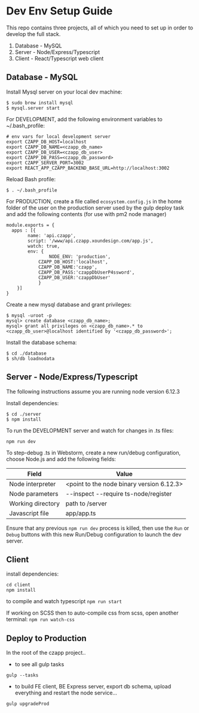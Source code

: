 Dev Env Setup Guide
==============

This repo contains three projects, all of which you need to set up in order to develop the full stack.

1) Database - MySQL
2) Server - Node/Express/Typescript
3) Client - React/Typescript web client


Database - MySQL
----------------

Install Mysql server on your local dev machine:
```
$ sudo brew install mysql
$ mysql.server start
```

For DEVELOPMENT, add the following environment variables to ~/.bash_profile:
```
# env vars for local development server
export CZAPP_DB_HOST=localhost
export CZAPP_DB_NAME=<czapp_db_name>
export CZAPP_DB_USER=<czapp_db_user>
export CZAPP_DB_PASS=<czapp_db_password>
export CZAPP_SERVER_PORT=3002
export REACT_APP_CZAPP_BACKEND_BASE_URL=http://localhost:3002
```

Reload Bash profile:
```
$ . ~/.bash_profile
```

For PRODUCTION, create a file called `ecosystem.config.js` in the home folder of the user on the production server used
by the gulp deploy task and add the following contents (for use with pm2 node manager)
```
module.exports = {
  apps : [{
		name: 'api.czapp',
		script: '/www/api.czapp.xoundesign.com/app.js',
		watch: true,
		env: {
      			NODE_ENV: 'production',
			CZAPP_DB_HOST:'localhost',
			CZAPP_DB_NAME:'czapp',
			CZAPP_DB_PASS:'czappDbUserP4ssword',
			CZAPP_DB_USER:'czappDbUser'
    		}
	}]
}
```

Create a new mysql database and grant privileges:
```
$ mysql -uroot -p
mysql> create database <czapp_db_name>;
mysql> grant all privileges on <czapp_db_name>.* to <czapp_db_user>@localhost identified by '<czapp_db_password>';
```

Install the database schema:
```
$ cd ./database
$ sh/db loadnodata
```


Server - Node/Express/Typescript
--------------------------------
The following instructions assume you are running node version 6.12.3

Install dependencies:
```
$ cd ./server
$ npm install
```

To run the DEVELOPMENT server and watch for changes in .ts files:
```
npm run dev
```

To step-debug .ts in Webstorm, create a new run/debug configuration, choose Node.js and
add the following fields:

Field | Value
--- | ---
Node interpreter | <point to the node binary version 6.12.3>
Node parameters | --inspect --require ts-node/register
Working directory | path to /server
Javascript file | app/app.ts

Ensure that any previous `npm run dev` process is killed, then use the `Run` or `Debug` buttons with this new Run/Debug
configuration to launch the dev server.


Client
------
install dependencies:
```
cd client
npm install
```

to compile and watch typescript
```npm run start```

If working on SCSS then to auto-compile css from scss, open another terminal:
```npm run watch-css```


Deploy to Production
--------------------

In the root of the czapp project..

- to see all gulp tasks
```
gulp --tasks
```

- to build FE client, BE Express server, export db schema, upload everything and restart the node service...
```
gulp upgradeProd
```